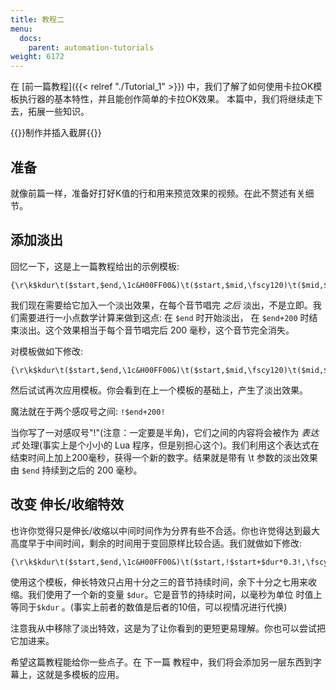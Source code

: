 ```yaml
---
title: 教程二
menu:
  docs:
    parent: automation-tutorials
weight: 6172
---
```


在 [前一篇教程]({{< relref "./Tutorial_1" >}})
中，我们了解了如何使用卡拉OK模板执行器的基本特性，并且能创作简单的卡拉OK效果。
本篇中，我们将继续走下去，拓展一些知识。

{{<todo>}}制作并插入截屏{{</todo>}}

## 准备

就像前篇一样，准备好打好K值的行和用来预览效果的视频。在此不赘述有关细节。

## 添加淡出

回忆一下，这是上一篇教程给出的示例模板:

```plaintext
{\r\k$kdur\t($start,$end,\1c&H00FF00&)\t($start,$mid,\fscy120)\t($mid,$end,\fscy100)}
```

我们现在需要给它加入一个淡出效果，在每个音节唱完 *之后*
淡出，不是立即。我们需要进行一小点数学计算来做到这点: 在 `$end`
时开始淡出， 在 `$end+200` 时结束淡出。这个效果相当于每个音节唱完后 200
毫秒，这个音节完全消失。

对模板做如下修改:

```plaintext
{\r\k$kdur\t($start,$end,\1c&H00FF00&)\t($start,$mid,\fscy120)\t($mid,$end,\fscy100)\t($end,!$end+200!,\alpha&HFF&)}
```

然后试试再次应用模板。你会看到在上一个模板的基础上，产生了淡出效果。

魔法就在于两个感叹号之间: `!$end+200!`

当你写了一对感叹号\"!\"(注意：一定要是半角)，它们之间的内容将会被作为
*表达式* 处理(事实上是个小小的 Lua
程序，但是别担心这个)。我们利用这个表达式在结束时间上加上200毫秒，获得一个新的数字。结果就是带有
\\t 参数的淡出效果由 `$end` 持续到之后的 200 毫秒。

## 改变 伸长/收缩特效

也许你觉得只是伸长/收缩以中间时间作为分界有些不合适。你也许觉得达到最大高度早于中间时间，剩余的时间用于变回原样比较合适。我们就做如下修改:

```plaintext
{\r\k$kdur\t($start,$end,\1c&H00FF00&)\t($start,!$start+$dur*0.3!,\fscy120)\t(!$start+$dur*0.3!,$end,\fscy100)}
```

使用这个模板，伸长特效只占用十分之三的音节持续时间，余下十分之七用来收缩。我们使用了一个新的变量
`$dur`。它是音节的持续时间，以毫秒为单位 时值上等同于`$kdur`
。(事实上前者的数值是后者的10倍，可以视情况进行代换)

注意我从中移除了淡出特效，这是为了让你看到的更短更易理解。你也可以尝试把它加进来。

希望这篇教程能给你一些点子。在 下一篇
教程中，我们将会添加另一层东西到字幕上，这就是多模板的应用。

